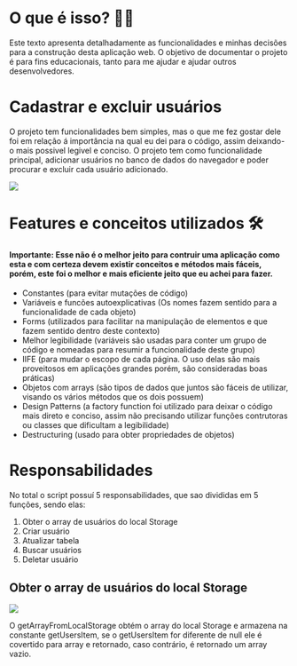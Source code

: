 <div>
  <h1>O que é isso? 👨‍💻</h1>
  <p>
    Este texto apresenta detalhadamente as funcionalidades e minhas decisões para a construção desta aplicação web. O objetivo de documentar
    o projeto é para fins educacionais, tanto para me ajudar e ajudar outros desenvolvedores. 
  </p>
</div>

<div>
  <h1>Cadastrar e excluir usuários</h1>
  <p>O projeto tem funcionalidades bem simples, mas o que me fez gostar dele foi em relação á importância na qual eu dei para o código,
    assim deixando-o mais possivel legivel e conciso. O projeto tem como funcionalidade principal, adicionar usuários no banco de dados
    do navegador e poder procurar e excluir cada usuário adicionado. 
  </p>
  <img src="https://user-images.githubusercontent.com/81722068/136706855-f4b86a3a-10f1-4f92-853c-84cbee166dc4.png">
</div>

<div>
  <h1>Features e conceitos utilizados 🛠️</h1>
  <h4>
    Importante: Esse não é o melhor jeito para contruir uma aplicação como esta e com certeza devem existir conceitos e métodos mais fáceis, porém,
    este foi o melhor e mais eficiente jeito que eu achei para fazer.
  </h4>  
  <ul>
    <li>Constantes (para evitar mutações de código)</li>
    <li>Variáveis e funcões autoexplicativas (Os nomes fazem sentido para a funcionalidade de cada objeto)</li>
    <li>Forms (utilizados para facilitar na manipulação de elementos e que fazem sentido dentro deste contexto)</li>
    <li>Melhor legibilidade (variáveis são usadas para conter um grupo de código e nomeadas para resumir a funcionalidade deste grupo)</li>
    <li>IIFE (para mudar o escopo de cada página. O uso delas são mais proveitosos em aplicações grandes porém, são consideradas boas práticas)</li>
    <li>Objetos com arrays (são tipos de dados que juntos são fáceis de utilizar, visando os vários métodos que os dois possuem)</li>
    <li>Design Patterns (a factory function foi utilizado para deixar o código mais direto e conciso, assim não precisando utilizar funções contrutoras ou classes que dificultam a legibilidade)</li>
    <li>Destructuring (usado para obter propriedades de objetos)</li>
  </ul>
</div>

<div>
  <h1>Responsabilidades</h1>
  <p>
    No total o script possuí 5 responsabilidades, que sao divididas em 5 funções, sendo elas: 
  </p>
  <ol>
    <li>Obter o array de usuários do local Storage</li>
    <li>Criar usuário</li>
    <li>Atualizar tabela</li>
    <li>Buscar usuários</li>
    <li>Deletar usuário</li>
  </ol>
</div>
  
<div>
  <h2>Obter o array de usuários do local Storage</h2>  
  <img src="https://user-images.githubusercontent.com/81722068/136864730-949f1941-b4e0-4f52-8db2-669f9a699cf9.png">
  <p>
    O getArrayFromLocalStorage obtém o array do local Storage e armazena na constante getUsersItem, se o getUsersItem for diferente de null ele é covertido para array e retornado, caso contrário, é retornado um array vazio. 
  </p>
</div>
  
  
  
